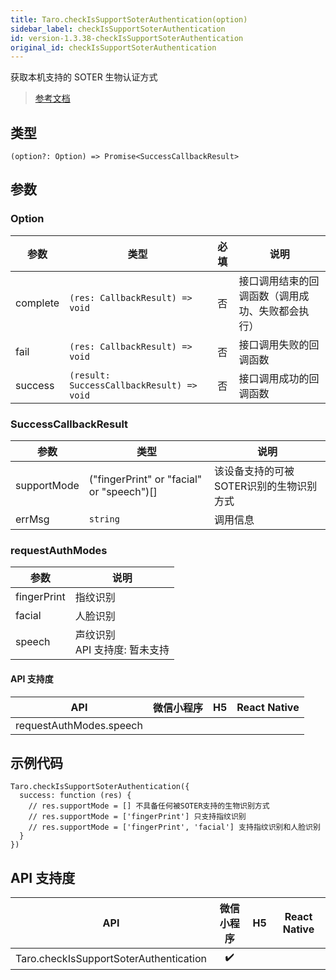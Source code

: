 ```yaml
---
title: Taro.checkIsSupportSoterAuthentication(option)
sidebar_label: checkIsSupportSoterAuthentication
id: version-1.3.38-checkIsSupportSoterAuthentication
original_id: checkIsSupportSoterAuthentication
---
```


获取本机支持的 SOTER 生物认证方式

> [参考文档](https://developers.weixin.qq.com/miniprogram/dev/api/open-api/soter/wx.checkIsSupportSoterAuthentication.html)

## 类型

```tsx
(option?: Option) => Promise<SuccessCallbackResult>
```

## 参数

### Option

| 参数 | 类型 | 必填 | 说明 |
| --- | --- | :---: | --- |
| complete | `(res: CallbackResult) => void` | 否 | 接口调用结束的回调函数（调用成功、失败都会执行） |
| fail | `(res: CallbackResult) => void` | 否 | 接口调用失败的回调函数 |
| success | `(result: SuccessCallbackResult) => void` | 否 | 接口调用成功的回调函数 |

### SuccessCallbackResult

| 参数 | 类型 | 说明 |
| --- | --- | --- |
| supportMode | ("fingerPrint" or "facial" or "speech")[] | 该设备支持的可被SOTER识别的生物识别方式 |
| errMsg | `string` | 调用信息 |

### requestAuthModes

| 参数 | 说明 |
| --- | --- |
| fingerPrint | 指纹识别 |
| facial | 人脸识别 |
| speech | 声纹识别<br />API 支持度: 暂未支持 |

#### API 支持度

| API | 微信小程序 | H5 | React Native |
| :---: | :---: | :---: | :---: |
| requestAuthModes.speech |  |  |  |

## 示例代码

```tsx
Taro.checkIsSupportSoterAuthentication({
  success: function (res) {
    // res.supportMode = [] 不具备任何被SOTER支持的生物识别方式
    // res.supportMode = ['fingerPrint'] 只支持指纹识别
    // res.supportMode = ['fingerPrint', 'facial'] 支持指纹识别和人脸识别
  }
})
```

## API 支持度

| API | 微信小程序 | H5 | React Native |
| :---: | :---: | :---: | :---: |
| Taro.checkIsSupportSoterAuthentication | ✔️ |  |  |
